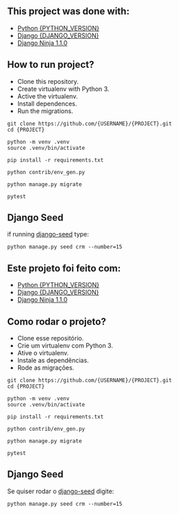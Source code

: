 ## This project was done with:

* [Python {PYTHON_VERSION}](https://www.python.org/)
* [Django {DJANGO_VERSION}](https://www.djangoproject.com/)
* [Django Ninja 1.1.0](https://django-ninja.dev/)

## How to run project?

* Clone this repository.
* Create virtualenv with Python 3.
* Active the virtualenv.
* Install dependences.
* Run the migrations.

```
git clone https://github.com/{USERNAME}/{PROJECT}.git
cd {PROJECT}

python -m venv .venv
source .venv/bin/activate

pip install -r requirements.txt

python contrib/env_gen.py

python manage.py migrate

pytest
```

## Django Seed

if running [django-seed](https://github.com/Brobin/django-seed) type:

```
python manage.py seed crm --number=15
```


## Este projeto foi feito com:

* [Python {PYTHON_VERSION}](https://www.python.org/)
* [Django {DJANGO_VERSION}](https://www.djangoproject.com/)
* [Django Ninja 1.1.0](https://django-ninja.dev/)

## Como rodar o projeto?

* Clone esse repositório.
* Crie um virtualenv com Python 3.
* Ative o virtualenv.
* Instale as dependências.
* Rode as migrações.

```
git clone https://github.com/{USERNAME}/{PROJECT}.git
cd {PROJECT}

python -m venv .venv
source .venv/bin/activate

pip install -r requirements.txt

python contrib/env_gen.py

python manage.py migrate

pytest
```


## Django Seed

Se quiser rodar o [django-seed](https://github.com/Brobin/django-seed) digite:

```
python manage.py seed crm --number=15
```
